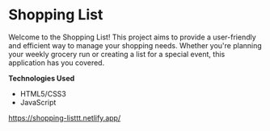 # Shopping List

Welcome to the Shopping List! This project aims to provide a user-friendly and efficient way to manage your shopping needs. Whether you're planning your weekly grocery run or creating a list for a special event, this application has you covered.

**Technologies Used**
* HTML5/CSS3
* JavaScript

https://shopping-listtt.netlify.app/
